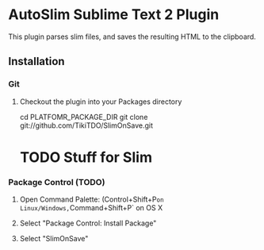 AutoSlim Sublime Text 2 Plugin
================================

This plugin parses slim files, and saves the resulting HTML to the clipboard.

Installation
------------
### Git

1. Checkout the plugin into your Packages directory

    cd PLATFOMR_PACKAGE_DIR
    git clone git://github.com/TikiTDO/SlimOnSave.git
    # TODO Stuff for Slim

### Package Control (TODO)

1. Open Command Palette: (Control+Shift+P` on Linux/Windows, `Command+Shift+P` on OS X

2. Select "Package Control: Install Package"

3. Select "SlimOnSave"

